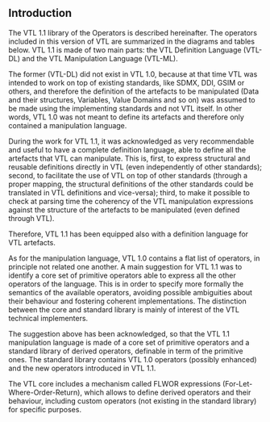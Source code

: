 ## Introduction
The VTL 1.1 library of the Operators is described hereinafter. The operators included in this version of VTL are summarized in the diagrams and tables below. VTL 1.1 is made of two main parts: the VTL Definition Language (VTL-DL) and the VTL Manipulation Language (VTL-ML).
The former (VTL-DL) did not exist in VTL 1.0, because at that time VTL was intended to work on top of existing standards, like SDMX, DDI, GSIM or others, and therefore the definition of the artefacts to be manipulated (Data and their structures, Variables, Value Domains and so on) was assumed to be made using the implementing standards and not VTL itself. In other words, VTL 1.0 was not meant to define its artefacts and therefore only contained a manipulation language.
During the work for VTL 1.1, it was acknowledged as very recommendable and useful to have a complete definition language, able to define all the artefacts that VTL can manipulate. This is, first, to express structural and reusable definitions directly in VTL (even independently of other standards); second, to facilitate the use of VTL on top of other standards (through a proper mapping, the structural definitions of the other standards could be translated in VTL definitions and vice-versa); third, to make it possible to check at parsing time the coherency of the VTL manipulation expressions against the structure of the artefacts to be manipulated (even defined through VTL).
Therefore, VTL 1.1 has been equipped also with a definition language for VTL artefacts.
As for the manipulation language, VTL 1.0 contains a flat list of operators, in principle not related one another. A main suggestion for VTL 1.1 was to identify a core set of primitive operators able to express all the other operators of the language. This is in order to specify more formally the semantics of the available operators, avoiding possible ambiguities about their behaviour and fostering coherent implementations.  The distinction between the core and standard library is mainly of interest of the VTL technical implementers.
The suggestion above has been acknowledged, so that the VTL 1.1 manipulation language is made of a core set of primitive operators and a standard library of derived operators, definable in term of the primitive ones. The standard library contains VTL 1.0 operators (possibly enhanced) and the new operators introduced in VTL 1.1.
The VTL core includes a mechanism called FLWOR expressions (For-Let-Where-Order-Return), which allows to define derived operators and their behaviour, including custom operators (not existing in the standard library) for specific purposes.
